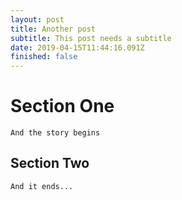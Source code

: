 ```yaml
---
layout: post
title: Another post
subtitle: This post needs a subtitle
date: 2019-04-15T11:44:16.091Z
finished: false
---
```

# Section One

    And the story begins

## Section Two

    And it ends...
